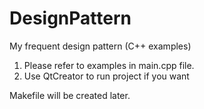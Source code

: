 # DesignPattern
My frequent design pattern (C++ examples)

1) Please refer to examples in main.cpp file.
2) Use QtCreator to run project if you want

Makefile will be created later.
